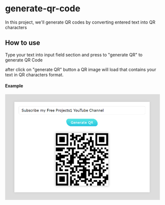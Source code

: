# generate-qr-code
In this project, we'll generate QR codes by converting entered text into QR characters

<h2>How to use</h2>
<p>Type your text into input field section and press to "generate QR" to generate QR Code</p>
<p>after click on "generate QR" button a QR image will load that contains your text in QR characters format.</p>
<h4>Example</h4>
<img src="https://github.com/BHOLU-SINGH/generate-qr-code/blob/master/output-img.png" />
